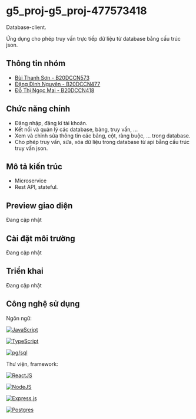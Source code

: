 # g5_proj-g5_proj-477573418

Database-client.

Ứng dụng cho phép truy vấn trực tiếp dữ liệu từ database bằng cấu trúc json.

## Thông tin nhóm
- [Bùi Thanh Sơn - B20DCCN573](https://github.com/kuroshiro1902)
- [Đặng Đình Nguyên - B20DCCN477](https://github.com/nguyen2598)
- [Đỗ Thị Ngọc Mai - B20DCCN418](https://github.com/maimaingoc1997)

## Chức năng chính
- Đăng nhập, đăng kí tài khoản.
- Kết nối và quản lý các database, bảng, truy vấn, ...
- Xem và chỉnh sửa thông tin các bảng, cột, ràng buộc, ... trong database.
- Cho phép truy vấn, sửa, xóa dữ liệu trong database từ api bằng cấu trúc truy vấn json.

## Mô tả kiến trúc
- Microservice
- Rest API, stateful.
  
## Preview giao diện
Đang cập nhật
## Cài đặt môi trường
Đang cập nhật
## Triển khai
Đang cập nhật

## Công nghệ sử dụng

Ngôn ngữ:

[![JavaScript](https://img.shields.io/badge/JavaScript-F7DF1E?style=for-the-badge&logo=javascript&logoColor=black)](https://developer.mozilla.org/en-US/docs/Web/JavaScript)

[![TypeScript](https://img.shields.io/badge/TypeScript-007ACC?style=for-the-badge&logo=typescript&logoColor=white)](https://www.typescriptlang.org/)

[![pg/sql](https://img.shields.io/badge/postgres-%23316192.svg?style=for-the-badge&logo=postgresql&logoColor=white)](https://www.postgresql.org/)


Thư viện, framework:

[![ReactJS](https://img.shields.io/badge/React-20232A?style=for-the-badge&logo=react&logoColor=61DAFB)](https://react.dev/)

[![NodeJS](https://img.shields.io/badge/node.js-6DA55F?style=for-the-badge&logo=node.js&logoColor=white)](https://nodejs.org/en)

[![Express.js](https://img.shields.io/badge/express.js-%23404d59.svg?style=for-the-badge&logo=express&logoColor=%2361DAFB)](https://expressjs.com/)

[![Postgres](https://img.shields.io/badge/postgres-%23316192.svg?style=for-the-badge&logo=postgresql&logoColor=white)](https://www.postgresql.org/)




